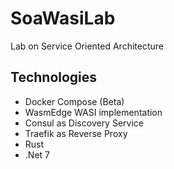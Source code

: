 <!-- markdownlint-disable MD033-->
# SoaWasiLab

Lab on Service Oriented Architecture

## Technologies

- Docker Compose (Beta)
- WasmEdge WASI implementation
- Consul as Discovery Service
- Traefik as Reverse Proxy
- Rust
- .Net 7
